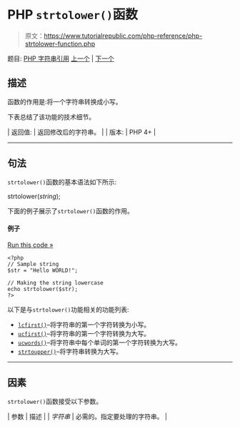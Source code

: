 # PHP `strtolower()`函数

> 原文：<https://www.tutorialrepublic.com/php-reference/php-strtolower-function.php>

题目: [PHP 字符串引用](php-string-functions.php) [上一个](php-strtok-function.php) | [下一个](php-strtoupper-function.php)

## 描述

函数的作用是:将一个字符串转换成小写。

下表总结了该功能的技术细节。

| 返回值: | 返回修改后的字符串。 |
| 版本: | PHP 4+ |

* * *

## 句法

`strtolower()`函数的基本语法如下所示:

strtolower(*string*);

下面的例子展示了`strtolower()`函数的作用。

#### 例子

[Run this code »](../codelab.php?topic=php&file=change-all-characters-of-a-string-to-lowercase "Run this code to view the output")

```
<?php
// Sample string
$str = "Hello WORLD!";

// Making the string lowercase
echo strtolower($str);
?>
```

以下是与`strtolower()`功能相关的功能列表:

*   [`lcfirst()`](php-lcfirst-function.php)–将字符串的第一个字符转换为小写。
*   [`ucfirst()`](php-ucfirst-function.php)–将字符串的第一个字符转换为大写。
*   [`ucwords()`](php-ucwords-function.php)–将字符串中每个单词的第一个字符转换为大写。
*   [`strtoupper()`](php-strtoupper-function.php)–将字符串转换为大写。

* * *

## 因素

`strtolower()`函数接受以下参数。

| 参数 | 描述 |
| *字符串* | 必需的。指定要处理的字符串。 |